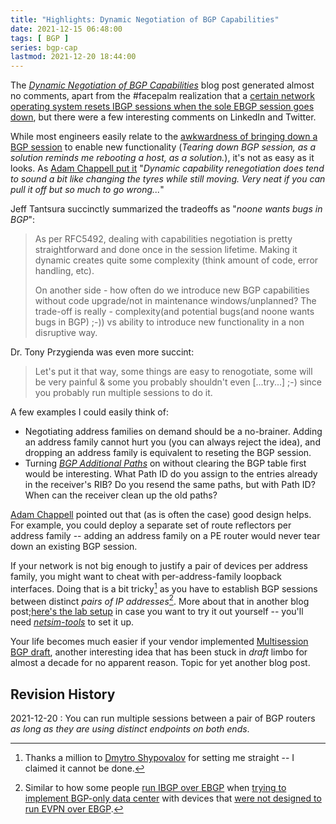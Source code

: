 ```yaml
---
title: "Highlights: Dynamic Negotiation of BGP Capabilities"
date: 2021-12-15 06:48:00
tags: [ BGP ]
series: bgp-cap
lastmod: 2021-12-20 18:44:00
---
```

The _[Dynamic Negotiation of BGP Capabilities](https://blog.ipspace.net/2021/11/bgp-dynamic-capability.html)_ blog post generated almost no comments, apart from the #facepalm realization that a [certain network operating system resets IBGP sessions when the sole EBGP session goes down](https://blog.ipspace.net/2021/11/bgp-dynamic-capability.html#891), but there were a few interesting comments on LinkedIn and Twitter.

While most engineers easily relate to the [awkwardness of bringing down a BGP session](https://twitter.com/alex_saroyan/status/1465849573293707273) to enable new functionality (_Tearing down BGP session, as a solution reminds me rebooting a host, as a solution._), it's not as easy as it looks. As [Adam Chappell put it](https://twitter.com/packetsource/status/1465598502671732741) "_Dynamic capability renegotiation does tend to sound a bit like changing the tyres while still moving. Very neat if you can pull it off but so much to go wrong..._"
<!--more-->
Jeff Tantsura succinctly summarized the tradeoffs as "_noone wants bugs in BGP_":

> As per RFC5492, dealing with capabilities negotiation is pretty straightforward and done once in the session lifetime. Making it dynamic creates quite some complexity (think amount of code, error handling, etc).
>
> On another side - how often do we introduce new BGP capabilities without code upgrade/not in maintenance windows/unplanned? The trade-off is really - complexity(and potential bugs(and noone wants bugs in BGP) ;-)) vs ability to introduce new functionality in a non disruptive way.

Dr. Tony Przygienda was even more succint:

> Let's put it that way, some things are easy to renogotiate, some will be very painful & some you probably shouldn't even [...try...] ;-) since you probably run multiple sessions to do it.

A few examples I could easily think of:

* Negotiating address families on demand should be a no-brainer. Adding an address family cannot hurt you (you can always reject the idea), and dropping an address family is equivalent to reseting the BGP session.
* Turning *[BGP Additional Paths](https://blog.ipspace.net/2021/12/bgp-multipath-addpath.html)* on without clearing the BGP table first would be interesting. What Path ID do you assign to the entries already in the receiver's RIB? Do you resend the same paths, but with Path ID? When can the receiver clean up the old paths?

[Adam Chappell](https://twitter.com/packetsource/status/1465641402918969353) pointed out that (as is often the case) good design helps. For example, you could deploy a separate set of route reflectors per address family -- adding an address family on a PE router would never tear down an existing BGP session. 

If your network is not big enough to justify a pair of devices per address family, you might want to cheat with per-address-family loopback interfaces. Doing that is a bit tricky[^DS] as you have to establish BGP sessions between distinct *pairs of IP addresses*[^EVPN]. More about that in another blog post;[here's the lab setup](https://github.com/ipspace/netsim-examples/tree/master/BGP/Multi-Loopback) in case you want to try it out yourself -- you'll need *[netsim-tools](https://netsim-tools.readthedocs.io/en/latest/)* to set it up.

[^DS]: Thanks a million to [Dmytro Shypovalov](https://routingcraft.net/contact/) for setting me straight -- I claimed it cannot be done.

[^EVPN]: Similar to how some people [run IBGP over EBGP](https://www.ipspace.net/Data_Center_BGP/BGP_in_EVPN-Based_Data_Center_Fabrics) when [trying to implement BGP-only data center](https://blog.ipspace.net/2020/02/the-evpnbgp-saga-continues.html) with devices that [were not designed to run EVPN over EBGP](https://blog.ipspace.net/2019/04/dont-sugarcoat-challenges-you-have.html).

Your life becomes much easier if your vendor implemented [Multisession BGP draft](https://datatracker.ietf.org/doc/html/draft-ietf-idr-bgp-multisession-07), another interesting idea that has been stuck in _draft_ limbo for almost a decade for no apparent reason. Topic for yet another blog post.

## Revision History

2021-12-20
: You can run multiple sessions between a pair of BGP routers *as long as they are using distinct endpoints on both ends*.
